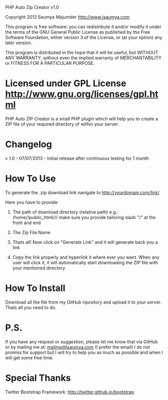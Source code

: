 PHP Auto Zip Creator v1.0

Copyright 2013 Saumya Majumder
http://www.isaumya.com


This program is free software: you can redistribute it and/or modify
it under the terms of the GNU General Public License as published by
the Free Software Foundation, either version 3 of the License, or
(at your option) any later version.

This program is distributed in the hope that it will be useful,
but WITHOUT ANY WARRANTY; without even the implied warranty of
MERCHANTABILITY or FITNESS FOR A PARTICULAR PURPOSE.  

Licensed under GPL License
http://www.gnu.org/licenses/gpl.html
======================================================

PHP Auto ZIP Creator is a small PHP plugin which will help you to create 
a ZIP file of your required directory of within your server.


Changelog
=========

v 1.0 - 07/07/2013 - Initial release after continuous testing for 1 month


How To Use
==========

To generate the .zip download link navigate to 
http://yourdomain.com/link/

Here you have to provide:

1. 	The path of download directory (relative path)
		e.g.: /home/<cPanel uname>/public_html/<folder-name>/<rest path>/
		make sure you provide tailoring slash "/" at the front and end
		
2.	The Zip File Name

3.	Thats all! Now click on "Generate Link" and it will generate back you a link

4.	Copy the link properly and hyperlink it where ever you want. When any user will click it,
		it will automatically start downloading the ZIP file with your mentioned directory.
		
		
How To Install
==============

Download all the file from my GitHub ripository and upload it to your server. Thats all you need to do.


P.S.
=============

If you have any request or suggestion, please let me know that 
via GitHub or by mailing me at: mailme@isaumya.com (I prefer the email)
I do not promiss for support but I will try to help you as much as possible
and when I will get some free time.


Special Thanks
==============

Twitter Bootstrap Framework: http://twitter.github.io/bootstrap




